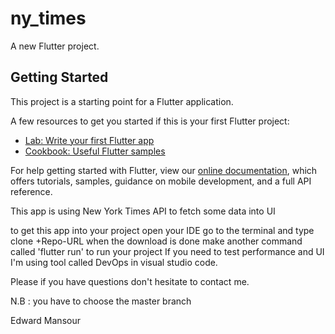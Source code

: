 # ny_times

A new Flutter project.

## Getting Started

This project is a starting point for a Flutter application.

A few resources to get you started if this is your first Flutter project:

- [Lab: Write your first Flutter app](https://flutter.dev/docs/get-started/codelab)
- [Cookbook: Useful Flutter samples](https://flutter.dev/docs/cookbook)

For help getting started with Flutter, view our
[online documentation](https://flutter.dev/docs), which offers tutorials,
samples, guidance on mobile development, and a full API reference.

This app is using New York Times API to fetch some data into UI

to get this app into your project open your IDE go to the terminal and type clone +Repo-URL when the download is done make another command called 'flutter run' to run your project If you need to test performance and UI I'm using tool called DevOps in visual studio code.


Please if you have questions don't hesitate to contact me.


N.B : you have to choose the master branch


Edward Mansour

